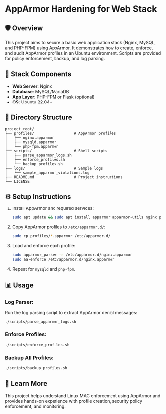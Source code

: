 # AppArmor Hardening for Web Stack

## 🛡 Overview
This project aims to secure a basic web application stack (Nginx, MySQL, and PHP-FPM) using AppArmor. It demonstrates how to create, enforce, and audit AppArmor profiles in an Ubuntu environment. Scripts are provided for policy enforcement, backup, and log parsing.

## 🧱 Stack Components
- **Web Server**: Nginx
- **Database**: MySQL/MariaDB
- **App Layer**: PHP-FPM or Flask (optional)
- **OS**: Ubuntu 22.04+

## 📂 Directory Structure
```
project_root/
├── profiles/                  # AppArmor profiles
│   ├── nginx.apparmor
│   ├── mysqld.apparmor
│   └── php-fpm.apparmor
├── scripts/                   # Shell scripts
│   ├── parse_apparmor_logs.sh
│   ├── enforce_profiles.sh
│   └── backup_profiles.sh
├── logs/                      # Sample logs
│   └── sample_apparmor_violations.log
├── README.md                  # Project instructions
└── LICENSE
```

## ⚙️ Setup Instructions
1. Install AppArmor and required services:
   ```bash
   sudo apt update && sudo apt install apparmor apparmor-utils nginx php-fpm mysql-server auditd logrotate -y
   ```
2. Copy AppArmor profiles to `/etc/apparmor.d/`:
   ```bash
   sudo cp profiles/*.apparmor /etc/apparmor.d/
   ```
3. Load and enforce each profile:
   ```bash
   sudo apparmor_parser -r /etc/apparmor.d/nginx.apparmor
   sudo aa-enforce /etc/apparmor.d/nginx.apparmor
   ```
4. Repeat for `mysqld` and `php-fpm`.

## 📊 Usage
### Log Parser:
Run the log parsing script to extract AppArmor denial messages:
```bash
./scripts/parse_apparmor_logs.sh
```

### Enforce Profiles:
```bash
./scripts/enforce_profiles.sh
```

### Backup All Profiles:
```bash
./scripts/backup_profiles.sh
```

## 🧠 Learn More
This project helps understand Linux MAC enforcement using AppArmor and provides hands-on experience with profile creation, security policy enforcement, and monitoring.
